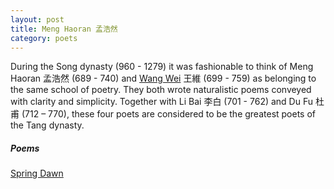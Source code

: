 ```yaml
---
layout: post
title: Meng Haoran 孟浩然
category: poets
---
```


During the Song dynasty (960 - 1279) it was fashionable to think of Meng Haoran 孟浩然 (689 - 740) and [Wang Wei](/poets/wang-wei.html) 王維 (699 - 759) as belonging to the same school of poetry. They both wrote naturalistic poems conveyed with clarity and simplicity. Together with Li Bai 李白 (701 - 762) and Du Fu 杜甫 (712 – 770), these four poets are considered to be the greatest poets of the Tang dynasty.

##### Poems

[Spring Dawn](/poetry/2023/01/31/meng-haoran-spring-dawn.html)
